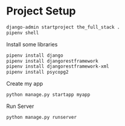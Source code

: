 # Project Setup

```bash
django-admin startproject the_full_stack .
pipenv shell
```

Install some libraries

```bash
pipenv install django
pipenv install djangorestframework
pipenv install djangorestframework-xml
pipenv install psycopg2
```

Create my app

```bash
python manage.py startapp myapp
```

Run Server 

```bash
python manage.py runserver
```